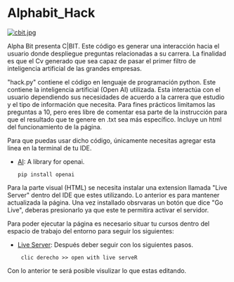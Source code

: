 # Alphabit_Hack
[![cbit.jpg](https://i.postimg.cc/jjTtc8QJ/cbit.jpg)](https://postimg.cc/QFf2xJzX)

Alpha Bit presenta C|BIT.
Este código es generar una interacción hacia el usuario donde despliegue preguntas relacionadas a su carrera. La finalidad es que el Cv generado que sea capaz de pasar el primer filtro de inteligencia artificial de las grandes empresas. 

"hack.py" contiene el código en lenguaje de programación python. Este contiene la inteligencia artificial (Open AI) utilizada. Esta interactúa con el usuario dependiendo sus necesidades de acuerdo a la carrera que estudio y el tipo de información que necesita. Para fines prácticos limitamos las preguntas a 10, pero eres libre de comentar esa parte de la instrucción para que el resultado que te genere en .txt sea más específico.
Incluye un html del funcionamiento de la página. 

Para que puedas usar dicho código, únicamente necesitas agregar esta linea en la terminal de tu IDE. 


- [AI](https://pypi.org/project/Flask/): A library for openai.
    ```
    pip install openai
    ```

Para la parte visual (HTML) se necesita instalar una extension llamada "Live Server" dentro del IDE que estes utilizando. Lo anterior es para mantener actualizada la página. Una vez installado obsrvaras un botón que dice "Go Live", deberas presionarlo ya que este te permitira activar el servidor.

Para poder ejecutar la página es necesario situar tu cursos dentro del espacio de trabajo del entorno para seguir los siguientes:

- [Live Server](https://pypi.org/project/Flask/): Después deber seguir con los siguientes pasos.
    ```
     clic derecho >> open with live serveR
    ```
    
Con lo anterior te será posible visulizar lo que estas editando. 

